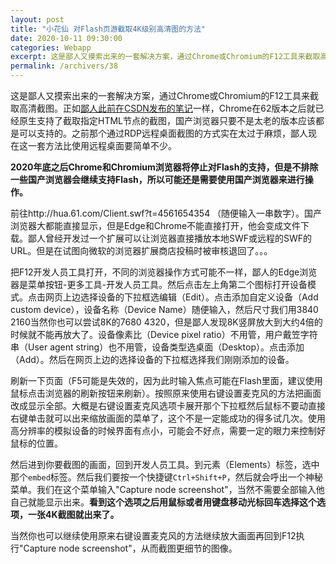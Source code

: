 ```yaml
---
layout: post
title: "小花仙 对Flash页游截取4K级别高清图的方法"
date: 2020-10-11 09:30:00
categories: Webapp
excerpt: 这是鄙人又摸索出来的一套解决方案，通过Chrome或Chromium的F12工具来截取高清截图。正如[鄙人此前在CSDN发布的笔记](https://blog.csdn.net/qq_35977139/article/details/108988838)一样，Chrome在62版本之后就已经原生支持了截取指定HTML节点的截图，国产浏览器只要不是太老的版本应该都是可以支持的。之前那个通过RDP远程桌面截图的方式实在太过于麻烦，鄙人现在这一套方法比使用远程桌面要简单不少。
permalink: /archivers/38
---
```


这是鄙人又摸索出来的一套解决方案，通过Chrome或Chromium的F12工具来截取高清截图。正如[鄙人此前在CSDN发布的笔记](https://blog.csdn.net/qq_35977139/article/details/108988838)一样，Chrome在62版本之后就已经原生支持了截取指定HTML节点的截图，国产浏览器只要不是太老的版本应该都是可以支持的。之前那个通过RDP远程桌面截图的方式实在太过于麻烦，鄙人现在这一套方法比使用远程桌面要简单不少。

**2020年底之后Chrome和Chromium浏览器将停止对Flash的支持，但是不排除一些国产浏览器会继续支持Flash，所以可能还是需要使用国产浏览器来进行操作。**

前往http://hua.61.com/Client.swf?t=4561654354 （随便输入一串数字）。国产浏览器大都能直接显示，但是Edge和Chrome不能直接打开，他会变成文件下载。鄙人曾经开发过一个扩展可以让浏览器直接播放本地SWF或远程的SWF的URL。但是在试图向微软的浏览器扩展商店投稿时被审核退回了。。。

把F12开发人员工具打开，不同的浏览器操作方式可能不一样，鄙人的Edge浏览器是菜单按钮-更多工具-开发人员工具。然后点击左上角第二个图标打开设备模式。点击网页上边选择设备的下拉框选编辑（Edit）。点击添加自定义设备（Add custom device），设备名称（Device Name）随便输入，然后尺寸我们用3840 2160当然你也可以尝试8K的7680 4320，但是鄙人发现8K竖屏放大到大约4倍的时候就不能再放大了。设备像素比（Device pixel ratio）不用管，用户戴笠字符串（User agent string）也不用管，设备类型选桌面（Desktop）。点击添加（Add）。然后在网页上边的选择设备的下拉框选择我们刚刚添加的设备。

刷新一下页面（F5可能是失效的，因为此时输入焦点可能在Flash里面，建议使用鼠标点击浏览器的刷新按钮来刷新）。按照原来使用右键设置麦克风的方法把画面改成显示全部。大概是右键设置麦克风选项卡展开那个下拉框然后鼠标不要动直接右键单击就可以出来缩放画面的菜单了，这个不是一定能成功的得多试几次。使用高分辨率的模拟设备的时候界面有点小，可能会不好点，需要一定的眼力来控制好鼠标的位置。

然后进到你要截图的画面，回到开发人员工具。到元素（Elements）标签，选中那个```embed```标签。然后我们要按一个快捷键```Ctrl+Shift+P```，然后就会呼出一个神秘菜单。我们在这个菜单输入"Capture node screenshot"，当然不需要全部输入他自己就能显示出来。**看到这个选项之后用鼠标或者用键盘移动光标回车选择这个选项，一张4K截图就出来了。**

当然你也可以继续使用原来右键设置麦克风的方法继续放大画面再回到F12执行"Capture node screenshot"，从而截图更细节的图像。

